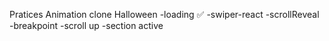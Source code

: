 Pratices Animation 
    clone Halloween
        -loading ✅
        -swiper-react
        -scrollReveal
        -breakpoint
        -scroll up
        -section active